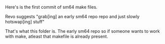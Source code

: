 Here's is the first commit of sm64 make files.

Revo suggests "grab[ing] an early sm64 repo repo and just slowly hotswap[ing] stuff"

That's what this folder is. The early sm64 repo so if someone wants to work with make, atleast that makefile is already present.

